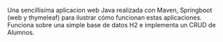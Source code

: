 Una sencillisima aplicacion web Java realizada con Maven, Springboot (web y thymeleaf) para ilustrar cómo funcionan estas aplicaciones. Funciona sobre una simple base de datos H2 e implementa un CRUD de Alumnos.
